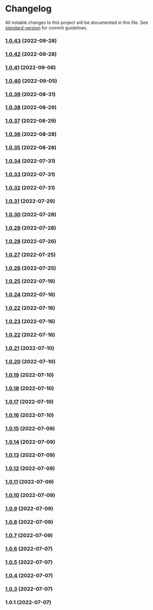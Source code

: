 # Changelog

All notable changes to this project will be documented in this file. See [standard-version](https://github.com/conventional-changelog/standard-version) for commit guidelines.

### [1.0.43](https://github.com/HackGT/frontend-core/compare/v1.0.42...v1.0.43) (2022-09-28)

### [1.0.42](https://github.com/HackGT/frontend-core/compare/v1.0.41...v1.0.42) (2022-09-28)

### [1.0.41](https://github.com/HackGT/frontend-core/compare/v1.0.40...v1.0.41) (2022-09-08)

### [1.0.40](https://github.com/HackGT/frontend-core/compare/v1.0.39...v1.0.40) (2022-09-05)

### [1.0.39](https://github.com/HackGT/frontend-core/compare/v1.0.38...v1.0.39) (2022-08-31)

### [1.0.38](https://github.com/HackGT/frontend-core/compare/v1.0.37...v1.0.38) (2022-08-29)

### [1.0.37](https://github.com/HackGT/frontend-core/compare/v1.0.36...v1.0.37) (2022-08-29)

### [1.0.36](https://github.com/HackGT/frontend-core/compare/v1.0.35...v1.0.36) (2022-08-28)

### [1.0.35](https://github.com/HackGT/frontend-core/compare/v1.0.34...v1.0.35) (2022-08-28)

### [1.0.34](https://github.com/HackGT/frontend-core/compare/v1.0.33...v1.0.34) (2022-07-31)

### [1.0.33](https://github.com/HackGT/frontend-core/compare/v1.0.32...v1.0.33) (2022-07-31)

### [1.0.32](https://github.com/HackGT/frontend-core/compare/v1.0.31...v1.0.32) (2022-07-31)

### [1.0.31](https://github.com/HackGT/frontend-core/compare/v1.0.30...v1.0.31) (2022-07-29)

### [1.0.30](https://github.com/HackGT/frontend-core/compare/v1.0.29...v1.0.30) (2022-07-28)

### [1.0.29](https://github.com/HackGT/frontend-core/compare/v1.0.28...v1.0.29) (2022-07-28)

### [1.0.28](https://github.com/HackGT/frontend-core/compare/v1.0.27...v1.0.28) (2022-07-26)

### [1.0.27](https://github.com/HackGT/frontend-core/compare/v1.0.25...v1.0.27) (2022-07-25)

### [1.0.26](https://github.com/HackGT/frontend-core/compare/v1.0.25...v1.0.26) (2022-07-25)

### [1.0.25](https://github.com/HackGT/frontend-core/compare/v1.0.24...v1.0.25) (2022-07-19)

### [1.0.24](https://github.com/HackGT/frontend-core/compare/v1.0.23...v1.0.24) (2022-07-16)

### [1.0.22](https://github.com/HackGT/frontend-core/compare/v1.0.21...v1.0.22) (2022-07-16)

### [1.0.23](https://github.com/HackGT/frontend-core/compare/v1.0.21...v1.0.23) (2022-07-16)

### [1.0.22](https://github.com/HackGT/frontend-core/compare/v1.0.21...v1.0.22) (2022-07-16)

### [1.0.21](https://github.com/HackGT/frontend-core/compare/v1.0.20...v1.0.21) (2022-07-10)

### [1.0.20](https://github.com/HackGT/frontend-core/compare/v1.0.19...v1.0.20) (2022-07-10)

### [1.0.19](https://github.com/HackGT/frontend-core/compare/v1.0.18...v1.0.19) (2022-07-10)

### [1.0.18](https://github.com/HackGT/frontend-core/compare/v1.0.17...v1.0.18) (2022-07-10)

### [1.0.17](https://github.com/HackGT/frontend-core/compare/v1.0.16...v1.0.17) (2022-07-10)

### [1.0.16](https://github.com/HackGT/frontend-core/compare/v1.0.15...v1.0.16) (2022-07-10)

### [1.0.15](https://github.com/HackGT/frontend-core/compare/v1.0.13...v1.0.15) (2022-07-09)

### [1.0.14](https://github.com/HackGT/frontend-core/compare/v1.0.13...v1.0.14) (2022-07-09)

### [1.0.13](https://github.com/HackGT/frontend-core/compare/v1.0.12...v1.0.13) (2022-07-09)

### [1.0.12](https://github.com/HackGT/frontend-core/compare/v1.0.11...v1.0.12) (2022-07-09)

### [1.0.11](https://github.com/HackGT/frontend-core/compare/v1.0.10...v1.0.11) (2022-07-09)

### [1.0.10](https://github.com/HackGT/frontend-core/compare/v1.0.9...v1.0.10) (2022-07-09)

### [1.0.9](https://github.com/HackGT/frontend-core/compare/v1.0.8...v1.0.9) (2022-07-09)

### [1.0.8](https://github.com/HackGT/frontend-core/compare/v1.0.7...v1.0.8) (2022-07-09)

### [1.0.7](https://github.com/HackGT/frontend-core/compare/v1.0.6...v1.0.7) (2022-07-09)

### [1.0.6](https://github.com/HackGT/frontend-core/compare/v1.0.5...v1.0.6) (2022-07-07)

### [1.0.5](https://github.com/HackGT/frontend-core/compare/v1.0.4...v1.0.5) (2022-07-07)

### [1.0.4](https://github.com/HackGT/frontend-core/compare/v1.0.3...v1.0.4) (2022-07-07)

### [1.0.3](https://github.com/HackGT/frontend-core/compare/v1.0.1...v1.0.3) (2022-07-07)

### 1.0.1 (2022-07-07)

